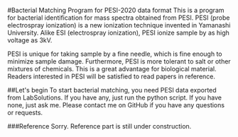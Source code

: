 #Bacterial Matching Program for PESI-2020 data format
This is a program for bacterial identification for mass spectra obtained from PESI. PESI (probe electrospray ionization) is a new ionization technique invented in Yamanashi University. Alike ESI (electrospray ionization), PESI ionize sample by as high voltage as 3kV. 

PESI is unique for taking sample by a fine needle, which is fine enough to minimize sample damage. Furthermore, PESI is more tolerant to salt or other mixtures of chemicals. This is a great advantage for biological material. Readers interested in PESI will be satisfied to read papers in reference. 

##Let's begin
To start bacterial matching, you need PESI data exported from LabSolutions. If you have any, just run the python script. If you have none, just ask me.
Please contact me on GitHub if you have any questions or requests. 


###Reference
Sorry. Reference part is still under construction.




